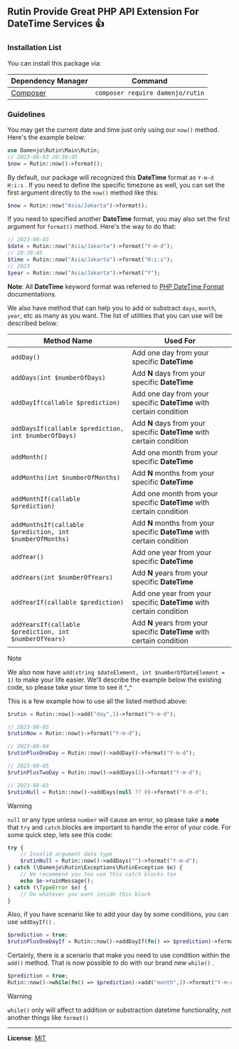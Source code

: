 ## Rutin Provide Great PHP API Extension For DateTime Services :+1:
### Installation List

You can install this package via:

| Dependency Manager | Command |
| --------------- | --------------- |
| [Composer](https://getcomposer.org/)   | ```composer require damenjo/rutin```  |

### Guidelines

You may get the current date and time just only using our `now()` method. Here's the example below: 

```php
use Damenjo\Rutin\Main\Rutin;
// 2023-08-03 20:39:45
$now = Rutin::now()->format();
```

By default, our package will recognized this **DateTime** format as `Y-m-d H:i:s` . If you need to define the specific timezone as well, you can set the first argument directly to the `now()` method like this:

```php 
$now = Rutin::now("Asia/Jakarta")->format();
```

If you need to specified another **DateTime** format, you may also set the first argument for `format()` method. Here's the way to do that:

```php
// 2023-08-03
$date = Rutin::now("Asia/Jakarta")->format("Y-m-d");
// 20:39:45
$time = Rutin::now("Asia/Jakarta")->format("H:i:s");
// 2023
$year = Rutin::now("Asia/Jakarta")->format("Y");
```

**Note**: All **DateTime** keyword format was referred to [PHP DateTime Format](https://www.php.net/manual/en/datetime.format.php) documentations.

We also have method that can help you to add or substract `days`, `month`, `year`, etc as many as you want. The list of utilities that you can use will be described below:

| Method Name | Used For |
| --------------- | --------------- |
| `addDay()`   | Add one day from your specific **DateTime** | 
| `addDays(int $numberOfDays)` | Add **N** days from your specific **DateTime** |
| `addDayIf(callable $prediction)` | Add one day from your specific **DateTime** with certain condition |
| `addDaysIf(callable $prediction, int $numberOfDays)` | Add **N** days from your specific **DateTime** with certain condition |
| `addMonth()`   | Add one month from your specific **DateTime** | 
| `addMonths(int $numberOfMonths)` | Add **N** months from your specific **DateTime** |
| `addMonthIf(callable $prediction)` | Add one month from your specific **DateTime** with certain condition |
| `addMonthsIf(callable $prediction, int $numberOfMonths)` | Add **N** months from your specific **DateTime** with certain condition |
| `addYear()`   | Add one year from your specific **DateTime** | 
| `addYears(int $numberOfYears)` | Add **N** years from your specific **DateTime** |
| `addYearIf(callable $prediction)` | Add one year from your specific **DateTime** with certain condition |
| `addYearsIf(callable $prediction, int $numberOfYears)` | Add **N** years from your specific **DateTime** with certain condition |

> [!NOTE]
> We also now have `add(string $dateElement, int $numberOfDateElement = 1)` to make your life easier. We'll describe the example below the existing code, so please take your time to see it ^_^

This is a few example how to use all the listed method above: 

```php
$rutin = Rutin::now()->add("day",1)->format("Y-m-d");

// 2023-08-03
$rutinNow = Rutin::now()->format("Y-m-d");

// 2023-08-04
$rutinPlusOneDay = Rutin::now()->addDay()->format("Y-m-d");

// 2023-08-05
$rutinPlusTwoDay = Rutin::now()->addDays(2)->format("Y-m-d");

// 2023-08-03
$rutinNull = Rutin::now()->addDays(null ?? 0)->format("Y-m-d");
```
> [!WARNING]
> `null` or any type unless `number` will cause an error, so please take a **note** that `try` and `catch` blocks are  important to handle the error of your code. For some quick step, lets see this code:

```php
try {
    // Invalid argument data type
    $rutinNull = Rutin::now()->addDays("")->format("Y-m-d");
} catch (\Damenjo\Rutin\Exceptions\RutinException $e) {
    // We recommend you too use this catch blocks too
    echo $e->ruinMessage();
} catch (\TypeError $e) {
    // Do whatever you want inside this block
}
```

Also, if you have scenario like to add your day by some conditions, you can use `addDayIf()` . 

```php
$prediction = true;
$rutinPlusOneDayIf = Rutin::now()->addDayIf(fn() => $prediction)->format("Y-m-d");
```

Certainly, there is a scenario that make you need to use condition within the `add()` method. That is now possible to do with our brand new `while()` . 

```php
$prediction = true;
Rutin::now()->while(fn() => $prediction)->add("month",3)->format("Y-m-d");
```

> [!WARNING]
> `while()` only will affect to addition or substraction datetime functionality, not another things like `format()`

---

**License**: [MIT](https://opensource.org/license/mit/)

